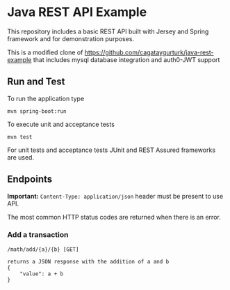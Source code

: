 # Java REST API Example

This repository includes a basic REST API built with Jersey and Spring framework and for demonstration purposes.

This is a modified clone of https://github.com/cagataygurturk/java-rest-example that includes mysql database integration and auth0-JWT support

## Run and Test

To run the application type

```
mvn spring-boot:run
```

To execute unit and acceptance tests

```
mvn test
```

For unit tests and acceptance tests JUnit and REST Assured frameworks are used.

## Endpoints

**Important:** `Content-Type: application/json` header must be present to use API.

The most common HTTP status codes are returned when there is an error.

### Add a transaction

```
/math/add/{a}/{b} [GET]

returns a JSON response with the addition of a and b
{
    "value": a + b
}
```
